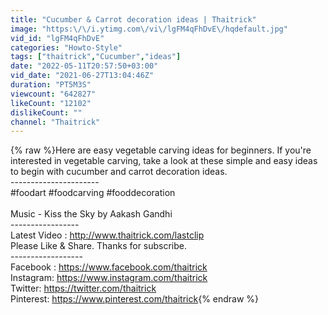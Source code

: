 ```yaml
---
title: "Cucumber & Carrot decoration ideas | Thaitrick"
image: "https:\/\/i.ytimg.com\/vi\/lgFM4qFhDvE\/hqdefault.jpg"
vid_id: "lgFM4qFhDvE"
categories: "Howto-Style"
tags: ["thaitrick","Cucumber","ideas"]
date: "2022-05-11T20:57:50+03:00"
vid_date: "2021-06-27T13:04:46Z"
duration: "PT5M3S"
viewcount: "642827"
likeCount: "12102"
dislikeCount: ""
channel: "Thaitrick"
---
```

{% raw %}Here are easy vegetable carving ideas for beginners. If you're interested in vegetable carving, take a look at these simple and easy ideas to begin with cucumber and carrot decoration ideas.<br />----------------------<br />#foodart #foodcarving #fooddecoration<br /><br />Music - Kiss the Sky by Aakash Gandhi<br />-----------------<br />Latest Video : <a rel="nofollow" target="blank" href="http://www.thaitrick.com/lastclip">http://www.thaitrick.com/lastclip</a><br />Please Like &amp; Share. Thanks for subscribe.<br />------------------<br />Facebook : <a rel="nofollow" target="blank" href="https://www.facebook.com/thaitrick">https://www.facebook.com/thaitrick</a><br />Instagram: <a rel="nofollow" target="blank" href="https://www.instagram.com/thaitrick">https://www.instagram.com/thaitrick</a><br />Twitter: <a rel="nofollow" target="blank" href="https://twitter.com/thaitrick">https://twitter.com/thaitrick</a><br />Pinterest: <a rel="nofollow" target="blank" href="https://www.pinterest.com/thaitrick">https://www.pinterest.com/thaitrick</a>{% endraw %}
